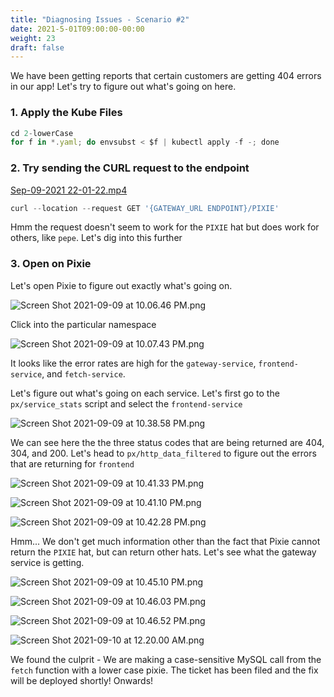 ```yaml
---
title: "Diagnosing Issues - Scenario #2"
date: 2021-5-01T09:00:00-00:00
weight: 23
draft: false
---
```


We have been getting reports that certain customers are getting 404 errors in our app! Let's try to figure out what's going on here.

### 1. Apply the Kube Files

```jsx
cd 2-lowerCase
for f in *.yaml; do envsubst < $f | kubectl apply -f -; done
```

### 2. Try sending the CURL request to the endpoint

[Sep-09-2021 22-01-22.mp4](/images/pixie/Sep-09-2021_22-01-22.mp4)

```jsx
curl --location --request GET '{GATEWAY_URL ENDPOINT}/PIXIE'
```

Hmm the request doesn't seem to work for the `PIXIE` hat but does work for others, like `pepe`. Let's dig into this further

### 3. Open on Pixie

Let's open Pixie to figure out exactly what's going on. 

![Screen Shot 2021-09-09 at 10.06.46 PM.png](/images/pixie/Screen_Shot_2021-09-09_at_10.06.46_PM.png)

Click into the particular namespace

![Screen Shot 2021-09-09 at 10.07.43 PM.png](/images/pixie/Screen_Shot_2021-09-09_at_10.07.43_PM.png)

It looks like the error rates are high for the `gateway-service`, `frontend-service`, and `fetch-service`. 

Let's figure out what's going on each service. Let's first go to the `px/service_stats` script and select the `frontend-service`

![Screen Shot 2021-09-09 at 10.38.58 PM.png](/images/pixie/Screen_Shot_2021-09-09_at_10.38.58_PM.png)

We can see here the the three status codes that are being returned are 404, 304, and 200. Let's head to `px/http_data_filtered` to figure out the errors that are returning for `frontend`

![Screen Shot 2021-09-09 at 10.41.33 PM.png](/images/pixie/Screen_Shot_2021-09-09_at_10.41.33_PM.png)

![Screen Shot 2021-09-09 at 10.41.10 PM.png](/images/pixie/Screen_Shot_2021-09-09_at_10.41.10_PM.png)

![Screen Shot 2021-09-09 at 10.42.28 PM.png](/images/pixie/Screen_Shot_2021-09-09_at_10.42.28_PM.png)

Hmm... We don't get much information other than the fact that Pixie cannot return the `PIXIE` hat, but can return other hats. Let's see what the gateway service is getting. 

![Screen Shot 2021-09-09 at 10.45.10 PM.png](/images/pixie/Screen_Shot_2021-09-09_at_10.45.10_PM.png)

![Screen Shot 2021-09-09 at 10.46.03 PM.png](/images/pixie/Screen_Shot_2021-09-09_at_10.46.03_PM.png)

![Screen Shot 2021-09-09 at 10.46.52 PM.png](/images/pixie/Screen_Shot_2021-09-09_at_10.46.52_PM.png)

![Screen Shot 2021-09-10 at 12.20.00 AM.png](/images/pixie/Screen_Shot_2021-09-10_at_12.20.00_AM.png)

We found the culprit - We are making a case-sensitive MySQL call from the `fetch` function with a lower case pixie. The ticket has been filed and the fix will be deployed shortly! Onwards!